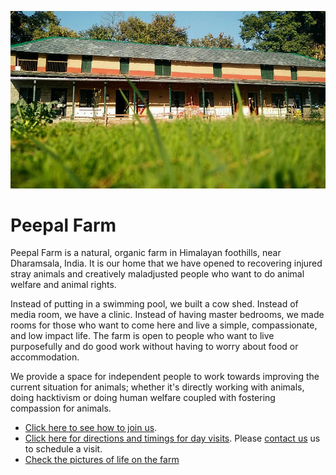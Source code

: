 <!--
Title:Peepal Farm
-->
![Farm Image](/images/12654529_10153304984956373_5236892433044222367_n.jpg)

Peepal Farm
==========

Peepal Farm is a natural, organic farm in Himalayan foothills, near Dharamsala, India. It is our home that we have opened to recovering injured stray animals and creatively maladjusted people who want to do animal welfare and animal rights. 

Instead of putting in a swimming pool, we built a cow shed. Instead of media room, we have a clinic. Instead of having master bedrooms, we made rooms for those who want to come here and live a simple, compassionate, and low impact life. The farm is open to people who want to live purposefully and do good work without having to worry about food or accommodation. 

We provide a space for independent people to work towards improving the current situation for animals; whether it's directly working with animals, doing hacktivism or doing human welfare coupled with fostering compassion for animals. 

* [Click here to see how to join us](/?p=join).
* [Click here for directions and timings for day visits](?p=directions#day). Please [contact us](/?p=contact) us to schedule a visit.
* [Check the pictures of life on the farm](https://www.facebook.com/groups/badmashpeepal/photos/ "Facebook group photos")


<!--
## Learn more

* [Read a review of the farm](https://180daysofindia.wordpress.com/2015/09/22/badmash-peepal-farm/)

-->
